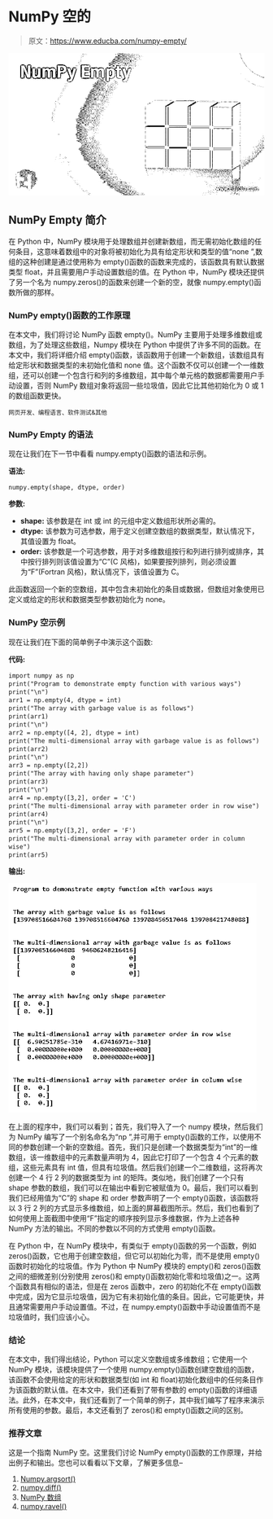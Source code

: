 # NumPy 空的

> 原文：<https://www.educba.com/numpy-empty/>

![NumPy Empty](img/35ec80616a0340a976d4206198edec79.png)



## NumPy Empty 简介

在 Python 中，NumPy 模块用于处理数组并创建新数组，而无需初始化数组的任何条目，这意味着数组中的对象将被初始化为具有给定形状和类型的值“none ”,数组的这种创建是通过使用称为 empty()函数的函数来完成的，该函数具有默认数据类型 float，并且需要用户手动设置数组的值。在 Python 中，NumPy 模块还提供了另一个名为 numpy.zeros()的函数来创建一个新的空，就像 numpy.empty()函数所做的那样。

### NumPy empty()函数的工作原理

在本文中，我们将讨论 NumPy 函数 empty()。NumPy 主要用于处理多维数组或数组，为了处理这些数组，Numpy 模块在 Python 中提供了许多不同的函数。在本文中，我们将详细介绍 empty()函数，该函数用于创建一个新数组，该数组具有给定形状和数据类型的未初始化值和 none 值。这个函数不仅可以创建一个一维数组，还可以创建一个包含行和列的多维数组，其中每个单元格的数据都需要用户手动设置，否则 NumPy 数组对象将返回一些垃圾值，因此它比其他初始化为 0 或 1 的数组函数更快。

<small>网页开发、编程语言、软件测试&其他</small>

### NumPy Empty 的语法

现在让我们在下一节中看看 numpy.empty()函数的语法和示例。

**语法:**

```
numpy.empty(shape, dtype, order)
```

**参数:**

*   **shape:** 该参数是在 int 或 int 的元组中定义数组形状所必需的。
*   **dtype:** 该参数为可选参数，用于定义创建空数组的数据类型，默认情况下，其值设置为 float。
*   **order:** 该参数是一个可选参数，用于对多维数组按行和列进行排列或排序，其中按行排列则该值设置为“C”(C 风格)，如果要按列排列，则必须设置为“F”(Fortran 风格)，默认情况下，该值设置为 C。

此函数返回一个新的空数组，其中包含未初始化的条目或数据，但数组对象使用已定义或给定的形状和数据类型参数初始化为 none。

### NumPy 空示例

现在让我们在下面的简单例子中演示这个函数:

**代码:**

```
import numpy as np
print("Program to demonstrate empty function with various ways")
print("\n")
arr1 = np.empty(4, dtype = int)
print("The array with garbage value is as follows")
print(arr1)
print("\n")
arr2 = np.empty([4, 2], dtype = int)
print("The multi-dimensional array with garbage value is as follows")
print(arr2)
print("\n")
arr3 = np.empty([2,2])
print("The array with having only shape parameter")
print(arr3)
print("\n")
arr4 = np.empty([3,2], order = 'C')
print("The multi-dimensional array with parameter order in row wise")
print(arr4)
print("\n")
arr5 = np.empty([3,2], order = 'F')
print("The multi-dimensional array with parameter order in column wise")
print(arr5)
```

**输出:**

![NumPy Empty output](img/3ae52933d32011cc2fcfb5659c132ef2.png)



在上面的程序中，我们可以看到；首先，我们导入了一个 numpy 模块，然后我们为 NumPy 编写了一个别名命名为“np ”,并可用于 empty()函数的工作，以使用不同的参数创建一个新的空数组。首先，我们只是创建一个数据类型为“int”的一维数组，该一维数组中的元素数量声明为 4，因此它打印了一个包含 4 个元素的数组，这些元素具有 int 值，但具有垃圾值。然后我们创建一个二维数组，这将再次创建一个 4 行 2 列的数据类型为 int 的矩阵。类似地，我们创建了一个只有 shape 参数的数组，我们可以在输出中看到它被赋值为 0。最后，我们可以看到我们已经用值为“C”的 shape 和 order 参数声明了一个 empty()函数，该函数将以 3 行 2 列的方式显示多维数组，如上面的屏幕截图所示。然后，我们也看到了如何使用上面截图中使用“F”指定的顺序按列显示多维数据，作为上述各种 NumPy 方法的输出。不同的参数以不同的方式使用 empty()函数。

在 Python 中，在 NumPy 模块中，有类似于 empty()函数的另一个函数，例如 zeros()函数，它也用于创建空数组，但它可以初始化为零，而不是使用 empty()函数时初始化的垃圾值。作为 Python 中 NumPy 模块的 empty()和 zeros()函数之间的细微差别(分别使用 zeros()和 empty()函数初始化零和垃圾值)之一。这两个函数具有相似的语法，但是在 zeros 函数中，zero 的初始化不在 empty()函数中完成，因为它显示垃圾值，因为它有未初始化值的条目。因此，它可能更快，并且通常需要用户手动设置值。不过，在 numpy.empty()函数中手动设置值而不是垃圾值时，我们应该小心。

### 结论

在本文中，我们得出结论，Python 可以定义空数组或多维数组；它使用一个 NumPy 模块，该模块提供了一个使用 numpy.empty()函数创建空数组的函数，该函数不会使用给定的形状和数据类型(如 int 和 float)初始化数组中的任何条目作为该函数的默认值。在本文中，我们还看到了带有参数的 empty()函数的详细语法。此外，在本文中，我们还看到了一个简单的例子，其中我们编写了程序来演示所有使用的参数。最后，本文还看到了 zeros()和 empty()函数之间的区别。

### 推荐文章

这是一个指南 NumPy 空。这里我们讨论 NumPy empty()函数的工作原理，并给出例子和输出。您也可以看看以下文章，了解更多信息–

1.  [Numpy.argsort()](https://www.educba.com/numpy-argsort/)
2.  [numpy.diff()](https://www.educba.com/numpy-dot-diff/)
3.  [NumPy 数组](https://www.educba.com/numpy-arrays/)
4.  [numpy.ravel()](https://www.educba.com/numpy-dot-ravel/)





